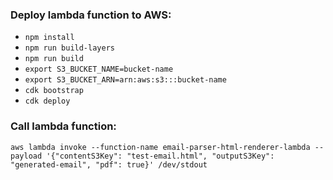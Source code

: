 ### Deploy lambda function to AWS:

* `npm install`
* `npm run build-layers`
* `npm run build`
* `export S3_BUCKET_NAME=bucket-name` 
* `export S3_BUCKET_ARN=arn:aws:s3:::bucket-name`
* `cdk bootstrap` 
* `cdk deploy` 

### Call lambda function:

`aws lambda invoke --function-name email-parser-html-renderer-lambda --payload '{"contentS3Key": "test-email.html", "outputS3Key": "generated-email", "pdf": true}' /dev/stdout`
